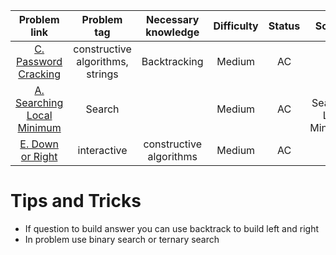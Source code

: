 |                                  Problem link                                  |           Problem tag            |   Necessary knowledge   | Difficulty | Status |            Solution            |
| :----------------------------------------------------------------------------: | :------------------------------: | :---------------------: | :--------: | :----: | :----------------------------: |
|    [C. Password Cracking](https://codeforces.com/problemset/problem/2013/C)    | constructive algorithms, strings |      Backtracking       |   Medium   |   AC   |                                |
| [A. Searching Local Minimum](https://codeforces.com/problemset/problem/1479/A) |              Search              |                         |   Medium   |   AC   | [[A. Searching Local Minimum]] |
|      [E. Down or Right](https://codeforces.com/problemset/problem/1023/E)      |           interactive            | constructive algorithms |   Medium   |   AC   |                                |
# Tips and Tricks
- If question to build answer you can use backtrack to build left and right
- In problem use binary search or ternary search 